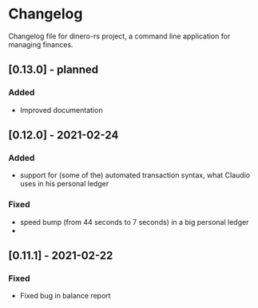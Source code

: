 # Changelog
Changelog file for dinero-rs project, a command line application for managing finances.

## [0.13.0] - planned
### Added
- Improved documentation

## [0.12.0] - 2021-02-24
### Added
- support for (some of the) automated transaction syntax, what Claudio uses in his personal ledger
### Fixed
- speed bump (from 44 seconds to 7 seconds) in a big personal ledger
- 
## [0.11.1] - 2021-02-22
### Fixed
- Fixed bug in balance report
